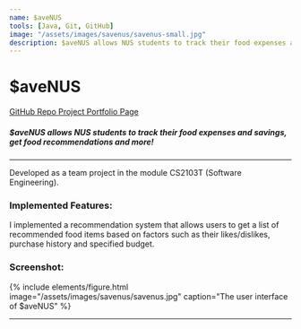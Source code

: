 ```yaml
---
name: $aveNUS
tools: [Java, Git, GitHub]
image: "/assets/images/savenus/savenus-small.jpg"
description: $aveNUS allows NUS students to track their food expenses and savings, get food recommendations and more!
---
```


# $aveNUS

<div class="mt-3 mb-3">
  <a href="https://github.com/AY1920S1-CS2103T-F13-2/main" class="btn btn-primary px-3" role="button">
    <i class="fab fa-github"></i> GitHub Repo
  </a>
  <a href="https://ay1920s1-cs2103t-f13-2.github.io/main/team/jon-chua.html" class="btn btn-primary px-3" role="button">
    <i class="fas fa-file-alt"></i> Project Portfolio Page
  </a>
</div>

##### $aveNUS allows NUS students to track their food expenses and savings, get food recommendations and more!

---

Developed as a team project in the module CS2103T (Software Engineering).

### Implemented Features:

I implemented a recommendation system that allows users to get a list of recommended food items based on factors such as their likes/dislikes, purchase history and specified budget.

### Screenshot:

{% include elements/figure.html image="/assets/images/savenus/savenus.jpg" caption="The user interface of $aveNUS" %}

---
